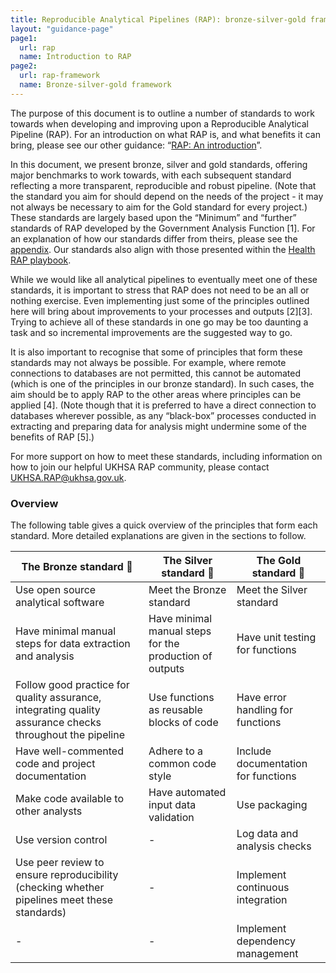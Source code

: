 ```yaml
---
title: Reproducible Analytical Pipelines (RAP): bronze-silver-gold framework
layout: "guidance-page"
page1: 
  url: rap
  name: Introduction to RAP
page2: 
  url: rap-framework
  name: Bronze-silver-gold framework
---
```



The purpose of this document is to outline a number of standards to work towards when developing and improving upon a Reproducible Analytical Pipeline (RAP). For an introduction on what RAP is, and what benefits it can bring, please see our other guidance: “[RAP: An introduction](rap)”.

In this document, we present bronze, silver and gold standards, offering major benchmarks to work towards, with each subsequent standard reflecting a more transparent, reproducible and robust pipeline. (Note that the standard you aim for should depend on the needs of the project - it may not always be necessary to aim for the Gold standard for every project.) These standards are largely based upon the “Minimum” and “further” standards of RAP developed by the Government Analysis Function [1]. For an explanation of how our standards differ from theirs, please see the [appendix](#). Our standards also align with those presented within the [Health RAP playbook](https://nhsengland.github.io/Health-RAP-Playbook-Alpha/). 

While we would like all analytical pipelines to eventually meet one of these standards, it is important to stress that RAP does not need to be an all or nothing exercise. Even implementing just some of the principles outlined here will bring about improvements to your processes and outputs [2][3]. Trying to achieve all of these standards in one go may be too daunting a task and so incremental improvements are the suggested way to go.

It is also important to recognise that some of principles that form these standards may not always be possible. For example, where remote connections to databases are not permitted, this cannot be automated (which is one of the principles in our bronze standard). In such cases, the aim should be to apply RAP to the other areas where principles can be applied [4]. (Note though that it is preferred to have a direct connection to databases wherever possible, as any “black-box” processes conducted in extracting and preparing data for analysis might undermine some of the benefits of RAP [5].)

For more support on how to meet these standards, including information on how to join our helpful UKHSA RAP community, please contact <UKHSA.RAP@ukhsa.gov.uk>.


### Overview

The following table gives a quick overview of the principles that form each standard. More detailed explanations are given in the sections to follow.

| The Bronze standard 🥉 | The Silver standard 🥈 | The Gold standard 🥇 |
| ------- | ------- | ------- |
| Use open source analytical software | Meet the Bronze standard | Meet the Silver standard |
| Have minimal manual steps for data extraction and analysis | Have minimal manual steps for the production of outputs | Have unit testing for functions |
| Follow good practice for quality assurance, integrating quality assurance checks throughout the pipeline | Use functions as reusable blocks of code | Have error handling for functions |
| Have well-commented code and project documentation | Adhere to a common code style | Include documentation for functions |
| Make code available to other analysts | Have automated input data validation | Use packaging |
| Use version control | - | Log data and analysis checks |
| Use peer review to ensure reproducibility (checking whether pipelines meet these standards) | - | Implement continuous integration |
| - | - | Implement dependency management |
